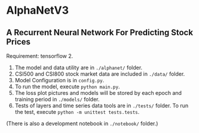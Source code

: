 # AlphaNetV3

## A Recurrent Neural Network For Predicting Stock Prices

Requirement: tensorflow 2.

1. The model and data utility are in `./alphanet/` folder.
2. CSI500 and CSI800 stock market data are included in `./data/` folder.
3. Model Configuration is in `config.py`.
4. To run the model, execute `python main.py`.
5. The loss plot pictures and models will be stored by each epoch and training period in `./models/` folder.
6. Tests of layers and time series data tools are in `./tests/` folder.
   To run the test, execute `python -m unittest tests.tests`.

(There is also a development notebook in `./notebook/` folder.)
